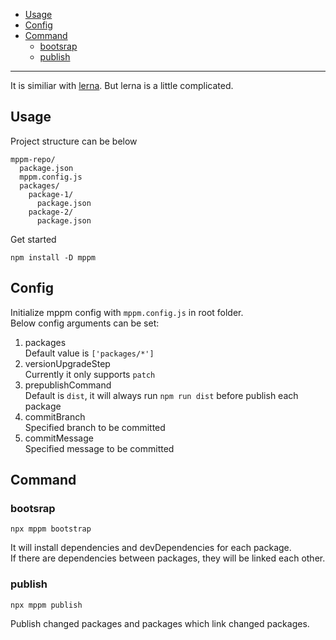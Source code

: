 * [Usage](#Usage)
* [Config](#Config)
* [Command](#command)
  * [bootsrap](#bootsrap)
  * [publish](#publish)

------
It is similiar with [lerna](https://github.com/lerna/lerna).
But lerna is a little complicated.

## Usage

Project structure can be below  
```
mppm-repo/
  package.json
  mppm.config.js
  packages/
    package-1/
      package.json
    package-2/
      package.json
```
Get started
```
npm install -D mppm
```

## Config
Initialize mppm config with `mppm.config.js` in root folder.  
Below config arguments can be set:
1. packages  
Default value is `['packages/*']`
2. versionUpgradeStep  
Currently it only supports `patch`
3. prepublishCommand  
Default is `dist`, it will always run `npm run dist` before publish each package
4. commitBranch  
Specified branch to be committed
5. commitMessage  
Specified message to be committed

## Command
### bootsrap
```
npx mppm bootstrap
``` 
It will install dependencies and devDependencies for each package.  
If there are dependencies between packages, they will be linked each other. 

### publish
```
npx mppm publish
```
Publish changed packages and packages which link changed packages.
